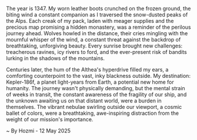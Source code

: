 
The year is 1347.  My worn leather boots crunched on the frozen ground, the biting wind a constant companion as I traversed the snow-dusted peaks of the Alps.  Each creak of my pack, laden with meager supplies and the precious map promising a hidden monastery, was a reminder of the perilous journey ahead.  Wolves howled in the distance, their cries mingling with the mournful whisper of the wind, a constant threat against the backdrop of breathtaking, unforgiving beauty.  Every sunrise brought new challenges: treacherous ravines, icy rivers to ford, and the ever-present risk of bandits lurking in the shadows of the mountains.

Centuries later, the hum of the Althea's hyperdrive filled my ears, a comforting counterpoint to the vast, inky blackness outside.  My destination: Kepler-186f, a planet light-years from Earth, a potential new home for humanity.  The journey wasn't physically demanding, but the mental strain of weeks in transit, the constant awareness of the fragility of our ship, and the unknown awaiting us on that distant world, were a burden in themselves.  The vibrant nebulae swirling outside our viewport, a cosmic ballet of colors, were a breathtaking, awe-inspiring distraction from the weight of our mission's importance.

~ By Hozmi - 12 May 2025
